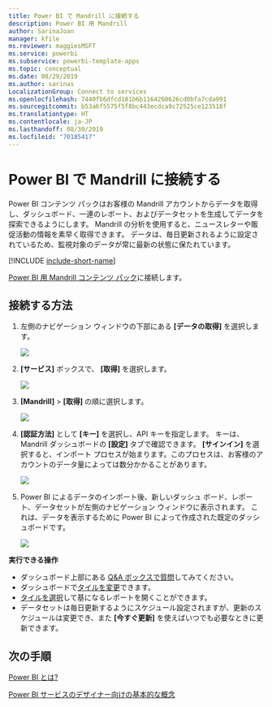 ```yaml
---
title: Power BI で Mandrill に接続する
description: Power BI 用 Mandrill
author: SarinaJoan
manager: kfile
ms.reviewer: maggiesMSFT
ms.service: powerbi
ms.subservice: powerbi-template-apps
ms.topic: conceptual
ms.date: 08/29/2019
ms.author: sarinas
LocalizationGroup: Connect to services
ms.openlocfilehash: 7440fb6dfcd181b6b1164260626cd0bfa7cda991
ms.sourcegitcommit: b53a6f5575f5f8bc443ecdca9c72525ce123518f
ms.translationtype: HT
ms.contentlocale: ja-JP
ms.lasthandoff: 08/30/2019
ms.locfileid: "70185417"
---
```

# <a name="connect-to-mandrill-with-power-bi"></a>Power BI で Mandrill に接続する
Power BI コンテンツ パックはお客様の Mandrill アカウントからデータを取得し、ダッシュボード、一連のレポート、およびデータセットを生成してデータを探索できるようにします。 Mandrill の分析を使用すると、ニュースレターや販促活動の情報を素早く取得できます。 データは、毎日更新されるように設定されているため、監視対象のデータが常に最新の状態に保たれています。

[!INCLUDE [include-short-name](./includes/service-deprecate-content-packs.md)]

[Power BI 用 Mandrill コンテンツ パック](http://app.powerbi.com/getdata/services/mandrill)に接続します。

## <a name="how-to-connect"></a>接続する方法
1. 左側のナビゲーション ウィンドウの下部にある **[データの取得]** を選択します。
   
    ![](media/service-connect-to-mandrill/getdata.png)
2. **[サービス]** ボックスで、 **[取得]** を選択します。
   
    ![](media/service-connect-to-mandrill/services.png)
3. **[Mandrill]**  >  **[取得]** の順に選択します。
   
    ![](media/service-connect-to-mandrill/mandrill.png)
4. **[認証方法]** として **[キー]** を選択し、API キーを指定します。 キーは、Mandrill ダッシュボードの **[設定]** タブで確認できます。 **[サインイン]** を選択すると、インポート プロセスが始まります。このプロセスは、お客様のアカウントのデータ量によっては数分かかることがあります。
   
    ![](media/service-connect-to-mandrill/auth.png)
5. Power BI によるデータのインポート後、新しいダッシュ ボード、レポート、データセットが左側のナビゲーション ウィンドウに表示されます。 これは、データを表示するために Power BI によって作成された既定のダッシュボードです。
   
    ![](media/service-connect-to-mandrill/mandrill-dashboard1.jpg)

**実行できる操作**

* ダッシュボード上部にある [Q&A ボックスで質問](consumer/end-user-q-and-a.md)してみてください。
* ダッシュボードで[タイルを変更](service-dashboard-edit-tile.md)できます。
* [タイルを選択](consumer/end-user-tiles.md)して基になるレポートを開くことができます。
* データセットは毎日更新するようにスケジュール設定されますが、更新のスケジュールは変更でき、また **[今すぐ更新]** を使えばいつでも必要なときに更新できます。

## <a name="next-steps"></a>次の手順
[Power BI とは?](power-bi-overview.md)

[Power BI サービスのデザイナー向けの基本的な概念](service-basic-concepts.md)

